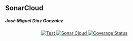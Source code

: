 ## SonarCloud
##### José Miguel Díaz González

<p align="center">
    <a href="https://github.com/alu0101203294/actions-sonarcloud/actions/workflows/node.js.yml">
        <img alt="Test" src="https://github.com/alu0101203294/actions-sonarcloud/actions/workflows/node.js.yml/badge.svg">
    </a>
    <a href="https://sonarcloud.io/summary/new_code?id=alu0101203294_actions-sonarcloud">
        <img alt="Sonar Cloud" src="https://sonarcloud.io/api/project_badges/measure?project=alu0101203294_actions-sonarcloud&metric=alert_status">
    </a>
    <a href="https://coveralls.io/github/alu0101203294/actions-sonarcloud?branch=main">
        <img alt="Coverage Status" src="https://coveralls.io/repos/github/alu0101203294/actions-sonarcloud/badge.svg?branch=main">
    </a>
</p>
